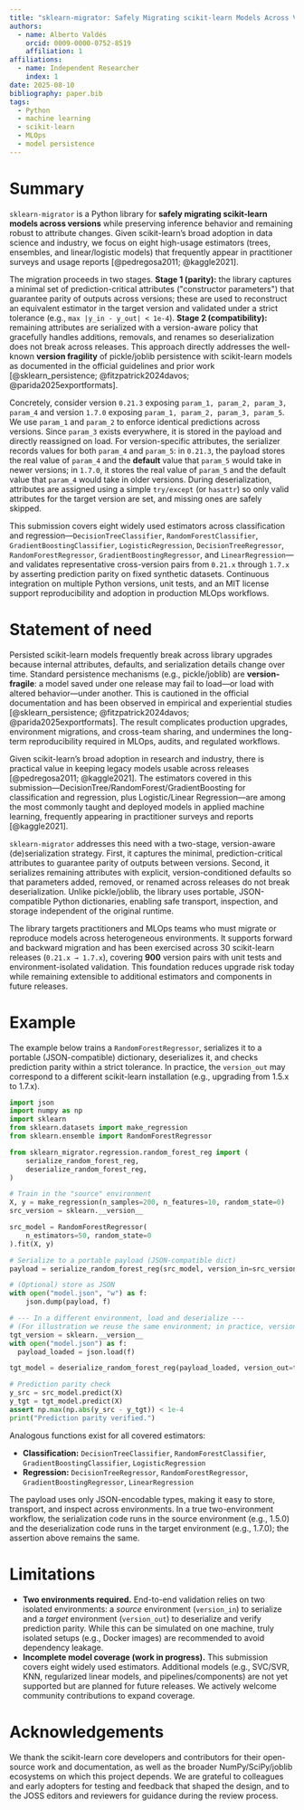 ```yaml
---
title: "sklearn-migrator: Safely Migrating scikit-learn Models Across Versions"
authors:
  - name: Alberto Valdés
    orcid: 0009-0000-0752-8519
    affiliation: 1
affiliations:
  - name: Independent Researcher
    index: 1
date: 2025-08-10
bibliography: paper.bib
tags:
  - Python
  - machine learning
  - scikit-learn
  - MLOps
  - model persistence
---
```


# Summary

`sklearn-migrator` is a Python library for **safely migrating scikit-learn models across versions** while preserving inference behavior and remaining robust to attribute changes. Given scikit-learn’s broad adoption in data science and industry, we focus on eight high-usage estimators (trees, ensembles, and linear/logistic models) that frequently appear in practitioner surveys and usage reports [@pedregosa2011; @kaggle2021].

The migration proceeds in two stages. **Stage 1 (parity):** the library captures a minimal set of prediction-critical attributes ("constructor parameters") that guarantee parity of outputs across versions; these are used to reconstruct an equivalent estimator in the target version and validated under a strict tolerance (e.g., `max |y_in - y_out| < 1e-4`). **Stage 2 (compatibility):** remaining attributes are serialized with a version-aware policy that gracefully handles additions, removals, and renames so deserialization does not break across releases. This approach directly addresses the well-known **version fragility** of pickle/joblib persistence with scikit-learn models as documented in the official guidelines and prior work [@sklearn_persistence; @fitzpatrick2024davos; @parida2025exportformats].

Concretely, consider version `0.21.3` exposing `param_1, param_2, param_3, param_4` and version `1.7.0` exposing `param_1, param_2, param_3, param_5`. We use `param_1` and `param_2` to enforce identical predictions across versions. Since `param_3` exists everywhere, it is stored in the payload and directly reassigned on load. For version-specific attributes, the serializer records values for both `param_4` and `param_5`: in `0.21.3`, the payload stores the real value of `param_4` and the **default** value that `param_5` would take in newer versions; in `1.7.0`, it stores the real value of `param_5` and the default value that `param_4` would take in older versions. During deserialization, attributes are assigned using a simple `try/except` (or `hasattr`) so only valid attributes for the target version are set, and missing ones are safely skipped.

This submission covers eight widely used estimators across classification and regression—`DecisionTreeClassifier`, `RandomForestClassifier`, `GradientBoostingClassifier`, `LogisticRegression`, `DecisionTreeRegressor`, `RandomForestRegressor`, `GradientBoostingRegressor`, and `LinearRegression`—and validates representative cross-version pairs from `0.21.x` through `1.7.x` by asserting prediction parity on fixed synthetic datasets. Continuous integration on multiple Python versions, unit tests, and an MIT license support reproducibility and adoption in production MLOps workflows.

# Statement of need

Persisted scikit-learn models frequently break across library upgrades because internal attributes, defaults, and serialization details change over time. Standard persistence mechanisms (e.g., pickle/joblib) are **version-fragile**: a model saved under one release may fail to load—or load with altered behavior—under another. This is cautioned in the official documentation and has been observed in empirical and experiential studies [@sklearn_persistence; @fitzpatrick2024davos; @parida2025exportformats]. The result complicates production upgrades, environment migrations, and cross-team sharing, and undermines the long-term reproducibility required in MLOps, audits, and regulated workflows.

Given scikit-learn’s broad adoption in research and industry, there is practical value in keeping legacy models usable across releases [@pedregosa2011; @kaggle2021]. The estimators covered in this submission—DecisionTree/RandomForest/GradientBoosting for classification and regression, plus Logistic/Linear Regression—are among the most commonly taught and deployed models in applied machine learning, frequently appearing in practitioner surveys and reports [@kaggle2021].

`sklearn-migrator` addresses this need with a two-stage, version-aware (de)serialization strategy. First, it captures the minimal, prediction-critical attributes to guarantee parity of outputs between versions. Second, it serializes remaining attributes with explicit, version-conditioned defaults so that parameters added, removed, or renamed across releases do not break deserialization. Unlike pickle/joblib, the library uses portable, JSON-compatible Python dictionaries, enabling safe transport, inspection, and storage independent of the original runtime.

The library targets practitioners and MLOps teams who must migrate or reproduce models across heterogeneous environments. It supports forward and backward migration and has been exercised across 30 scikit-learn releases (`0.21.x → 1.7.x`), covering **900** version pairs with unit tests and environment-isolated validation. This foundation reduces upgrade risk today while remaining extensible to additional estimators and components in future releases.

# Example

The example below trains a `RandomForestRegressor`, serializes it to a portable (JSON-compatible) dictionary, deserializes it, and checks prediction parity within a strict tolerance. In practice, the `version_out` may correspond to a different scikit-learn installation (e.g., upgrading from 1.5.x to 1.7.x).

```python
import json
import numpy as np
import sklearn
from sklearn.datasets import make_regression
from sklearn.ensemble import RandomForestRegressor

from sklearn_migrator.regression.random_forest_reg import (
    serialize_random_forest_reg,
    deserialize_random_forest_reg,
)

# Train in the "source" environment
X, y = make_regression(n_samples=200, n_features=10, random_state=0)
src_version = sklearn.__version__

src_model = RandomForestRegressor(
    n_estimators=50, random_state=0
).fit(X, y)

# Serialize to a portable payload (JSON-compatible dict)
payload = serialize_random_forest_reg(src_model, version_in=src_version)

# (Optional) store as JSON
with open("model.json", "w") as f:
    json.dump(payload, f)

# --- In a different environment, load and deserialize ---
# (For illustration we reuse the same environment; in practice, version_out may differ.)
tgt_version = sklearn.__version__
with open("model.json") as f:
  payload_loaded = json.load(f)

tgt_model = deserialize_random_forest_reg(payload_loaded, version_out=tgt_version)

# Prediction parity check
y_src = src_model.predict(X)
y_tgt = tgt_model.predict(X)
assert np.max(np.abs(y_src - y_tgt)) < 1e-4
print("Prediction parity verified.")
```

Analogous functions exist for all covered estimators:

- **Classification:** `DecisionTreeClassifier`, `RandomForestClassifier`, `GradientBoostingClassifier`, `LogisticRegression`  
- **Regression:** `DecisionTreeRegressor`, `RandomForestRegressor`, `GradientBoostingRegressor`, `LinearRegression`

The payload uses only JSON-encodable types, making it easy to store, transport, and inspect across environments. In a true two-environment workflow, the serialization code runs in the source environment (e.g., 1.5.0) and the deserialization code runs in the target environment (e.g., 1.7.0); the assertion above remains the same.

# Limitations

- **Two environments required.** End-to-end validation relies on two isolated environments: a *source* environment (`version_in`) to serialize and a *target* environment (`version_out`) to deserialize and verify prediction parity. While this can be simulated on one machine, truly isolated setups (e.g., Docker images) are recommended to avoid dependency leakage.
- **Incomplete model coverage (work in progress).** This submission covers eight widely used estimators. Additional models (e.g., SVC/SVR, KNN, regularized linear models, and pipelines/components) are not yet supported but are planned for future releases. We actively welcome community contributions to expand coverage.

# Acknowledgements

We thank the scikit-learn core developers and contributors for their open-source work and documentation, as well as the broader NumPy/SciPy/joblib ecosystems on which this project depends. We are grateful to colleagues and early adopters for testing and feedback that shaped the design, and to the JOSS editors and reviewers for guidance during the review process.

